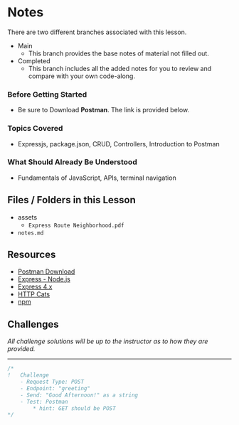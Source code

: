 # Notes
There are two different branches associated with this lesson.
- Main
  - This branch provides the base notes of material not filled out.
- Completed
  - This branch includes all the added notes for you to review and compare with your own code-along.

### Before Getting Started
- Be sure to Download **Postman**. The link is provided below.

### Topics Covered
- Expressjs, package.json, CRUD, Controllers, Introduction to Postman

### What Should Already Be Understood
- Fundamentals of JavaScript, APIs, terminal navigation

## Files / Folders in this Lesson
- assets
  - `Express Route Neighborhood.pdf`
- `notes.md`

## Resources
- [Postman Download](https://www.postman.com/downloads/)
- [Express - Node.js](https://expressjs.com/)
- [Express 4.x](https://expressjs.com/en/4x/api.html#app.post.method)
- [HTTP Cats](https://http.cat/)
- [npm](https://www.npmjs.com/)

## Challenges
*All challenge solutions will be up to the instructor as to how they are provided.*

---
```js
/*
!   Challenge
    - Request Type: POST
    - Endpoint: "greeting"
    - Send: "Good Afternoon!" as a string
    - Test: Postman
        * hint: GET should be POST  
*/
```